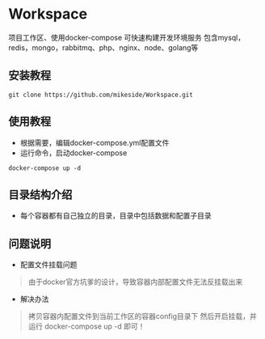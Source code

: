 # Workspace
项目工作区、使用docker-compose 可快速构建开发环境服务
包含mysql，redis，mongo，rabbitmq、php、nginx、node、golang等

## 安装教程
```
git clone https://github.com/mikeside/Workspace.git
```

## 使用教程
- 根据需要，编辑docker-compose.yml配置文件
- 运行命令，启动docker-compose
```angular2html
docker-compose up -d
```

## 目录结构介绍
- 每个容器都有自己独立的目录，目录中包括数据和配置子目录


## 问题说明
- 配置文件挂载问题
> 由于docker官方坑爹的设计，导致容器内部配置文件无法反挂载出来

- 解决办法
> 拷贝容器内配置文件到当前工作区的容器config目录下
> 然后开启挂载，并运行 docker-compose up -d 即可！